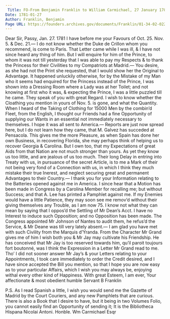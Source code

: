 ```yaml
---
 Title: FO-From Benjamin Franklin to William Carmichael, 27 January 1781
Date: 1781-01-27
Author: Franklin, Benjamin
Page URL: https://founders.archives.gov/documents/Franklin/01-34-02-0227
---
```


Dear Sir,
Passy, Jan. 27. 1781
I have before me your Favours of Oct. 25. Nov. 5. & Dec. 21.— I do not know whether the Duke de Crillon whom you recommend, is come to Paris. That Letter came while I was ill, & I have not since heard any thing of him. But I will enquire for him of the Prince, to whom it was not till yesterday that I was able to pay my Respects & to thank the Princess for their Civilities to my Compatriots at Madrid.— You desire, as she had not the Print she requested, that I would show her the Original to Advantage. It happened unluckily otherwise, for by the Mistake of my Man who it seems had enquired for the Princess instead of the Prince, I was shown into a Dressing Room where a Lady was at her Toilet; and not knowing at first who it was, & expecting the Prince, I was a little puzzled till he came. They speak of you with great Regard.
I wish to know whether the Cloathing you mention in yours of Nov. 5. is gone, and what the Quantity. When I heard of the Taking of Clothing for 15000 Men by the combin’d Fleet, from the English, I thought our Friends had a fine Opportunity of supplying our Wants in an essential not immediately necessary to themselves. I hope it was all sent to America.— Reports are just now spread here, but I do not learn how they came, that M. Galvez has succeded at Pensacola. This gives me the more Pleasure, as when Spain has done her own Business, in recovering Florida, she may perhaps think of helping us to recover Georgia & Carolina. But I own too, that my Expectations of great Aids from that Nation are not much stronger than yours. As yet they know us too little, and are jealous of us too much. Their long Delay in entring into Treaty with us, in pursuance of the secret Article, is to me a Mark of their not being very fond of a Connection with us, in which I think they much mistake their true Inerest, and neglect securing great and permanent Advantages to their Country.—
I thank you for your Information relating to the Batteries opened against me in America. I since hear that a Motion has been made in Congress by a Carolina Member for recalling me; but without Success; and that A. Lee has printed a Pamphlet against me. If my Enemies would have a little Patience, they may soon see me remov’d without their giving themselves any Trouble, as I am now 75. I know not what they can mean by saying that I oppos’d the Settling of Mr Dean’s Acct. I have no Interest to induce such Opposition; and no Opposition has been made. The Congress appointed Mr Johnson of Nantes to audit them, he refus’d the Service, & Mr Deane was till very lately absent.—
I am glad you have met with such Civility from the Marquis d’Yranda. From the Character Mr Grand gives me of him I wish both you & Mr Jay may cultivate his Friendship. He has conceived that Mr Jay is too reserved towards him, qu’il paroit toujours fort boutonné, was I think the Expression in a Letter Mr Grand read to me. Tho’ I did not sooner answer Mr Jay’s & your Letters relating to your Appointments, I took care immediately to order the Credit desired, and I have since accepted the Bill you mention, so that I hope you are now easy as to your particular Affairs, which I wish you may always be, enjoying withal every other kind of Happiness. With great Esteem, I am ever, Your affectionate & most obedient humble Servant
B Franklin

P.S. As I read Spanish a little, I wish you would send me the Gazette of Madrid by the Court Couriers, and any new Pamphlets that are curious. There is also a Book that I desire to have, but it being in two Volumes Folio, you cannot easily find an Opportunity of sending it; It is the Bibliotheca Hispana Nicolai Antoni.
Honble. Wm Carmichael Esqr


